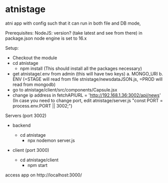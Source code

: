 # atnistage
atni app with config such that it can run in both file and DB mode,

Prerequisites:
NodeJS: version? (take latest and see from there)
in package.json node engine is set to 16.x

Setup:
- Checkout the module
- cd atnistage
  - npm install (This should install all the packages necessary)
- get atnistage/.env from admin (this will have two keys)
  a. MONGO_URI
  b. ENV (=STAGE will read from file stnistage/newsdataJSON.js, =PROD will read from mongodb)
- go to atnistage/client/src/components/Capsule.jsx
- change ip address in fetchAPIURL = 'http://192.168.1.36:3002/api/news' (In case you need to change port, edit atnistage/server.js "const PORT = process.env.PORT || 3002;")

Servers (port 3002)
- backend
  - cd atnistage
    - npx nodemon server.js

- client (port 3000)
  - cd atnistage/client
    - npm start

access app on http://localhost:3000/